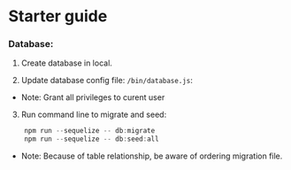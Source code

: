 <h1>Starter guide</h1>
<h3>Database:</h3>

1. Create database in local.

2. Update database config file: `/bin/database.js`:
- Note: Grant all privileges to curent user 

3. Run command line to migrate and seed:

```js
    npm run --sequelize -- db:migrate 
    npm run --sequelize -- db:seed:all
```

- Note: Because of table relationship, be aware of ordering migration file.